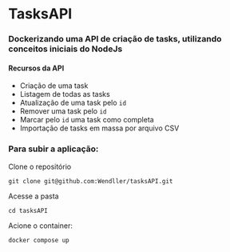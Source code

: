 # TasksAPI

### Dockerizando uma API de criação de tasks, utilizando conceitos iniciais do NodeJs

#### Recursos da API

- Criação de uma task
- Listagem de todas as tasks
- Atualização de uma task pelo `id`
- Remover uma task pelo `id`
- Marcar pelo `id` uma task como completa
- Importação de tasks em massa por arquivo CSV

### Para subir a aplicação:

Clone o repositório

```
git clone git@github.com:Wendller/tasksAPI.git
```

Acesse a pasta

```
cd tasksAPI
```

Acione o container:

```
docker compose up
```
